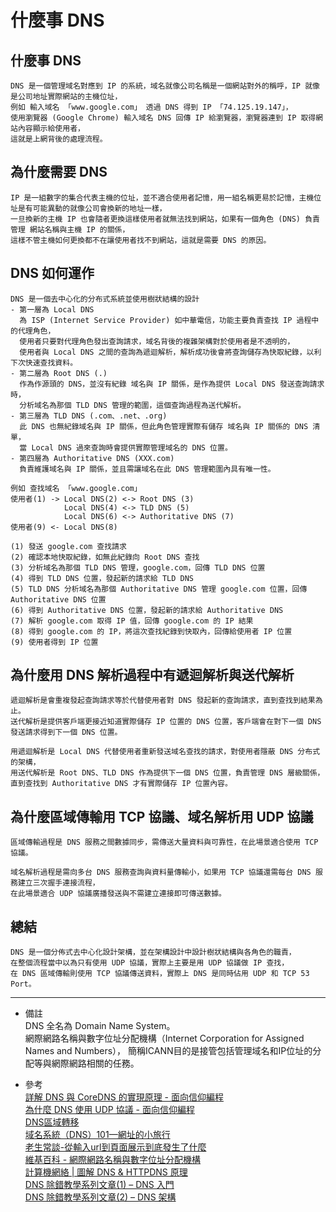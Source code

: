 # 什麼事 DNS

## 什麼事 DNS
    DNS 是一個管理域名對應到 IP 的系統，域名就像公司名稱是一個網站對外的稱呼，IP 就像是公司地址實際網站的主機位址，
    例如 輸入域名 「www.google.com」 透過 DNS 得到 IP 「74.125.19.147」，
    使用瀏覽器 (Google Chrome) 輸入域名 DNS 回傳 IP 給瀏覽器，瀏覽器連到 IP 取得網站內容顯示給使用者，
    這就是上網背後的處理流程。

## 為什麼需要 DNS
    IP 是一組數字的集合代表主機的位址，並不適合使用者記憶，用一組名稱更易於記憶，主機位址是有可能異動的就像公司會換新的地址一樣，
    一旦換新的主機 IP 也會隨者更換這樣使用者就無法找到網站，如果有一個角色 (DNS) 負責管理 網站名稱與主機 IP 的關係，
    這樣不管主機如何更換都不在讓使用者找不到網站，這就是需要 DNS 的原因。
    
## DNS 如何運作
    DNS 是一個去中心化的分布式系統並使用樹狀結構的設計
    - 第一層為 Local DNS
      為 ISP (Internet Service Provider) 如中華電信，功能主要負責查找 IP 過程中的代理角色，
      使用者只要對代理角色發出查詢請求，域名背後的複雜架構對於使用者是不透明的，
      使用者與 Local DNS 之間的查詢為遞迴解析，解析成功後會將查詢儲存為快取紀錄，以利下次快速查找資料。
    - 第二層為 Root DNS (.)
      作為作源頭的 DNS，並沒有紀錄 域名與 IP 關係，是作為提供 Local DNS 發送查詢請求時，
      分析域名為那個 TLD DNS 管理的範圍，這個查詢過程為送代解析。
    - 第三層為 TLD DNS (.com、.net、.org)
      此 DNS 也無紀錄域名與 IP 關係，但此角色管理實際有儲存 域名與 IP 關係的 DNS 清單，
      當 Local DNS 過來查詢時會提供實際管理域名的 DNS 位置。
    - 第四層為 Authoritative DNS (XXX.com)
      負責維護域名與 IP 關係，並且需讓域名在此 DNS 管理範圍內具有唯一性。
    
    例如 查找域名 「www.google.com」
    使用者(1) -> Local DNS(2) <-> Root DNS (3)
                Local DNS(4) <-> TLD DNS (5)
                Local DNS(6) <-> Authoritative DNS (7)
    使用者(9) <- Local DNS(8)
    
    (1) 發送 google.com 查找請求
    (2) 確認本地快取紀錄，如無此紀錄向 Root DNS 查找
    (3) 分析域名為那個 TLD DNS 管理，google.com，回傳 TLD DNS 位置
    (4) 得到 TLD DNS 位置，發起新的請求給 TLD DNS
    (5) TLD DNS 分析域名為那個 Authoritative DNS 管理 google.com 位置，回傳 Authoritative DNS 位置
    (6) 得到 Authoritative DNS 位置，發起新的請求給 Authoritative DNS
    (7) 解析 google.com 取得 IP 值，回傳 google.com 的 IP 結果
    (8) 得到 google.com 的 IP，將這次查找紀錄到快取內，回傳給使用者 IP 位置
    (9) 使用者得到 IP 位置
    
## 為什麼用 DNS 解析過程中有遞迴解析與送代解析
    遞迴解析是會重複發起查詢請求等於代替使用者對 DNS 發起新的查詢請求，直到查找到結果為止。
    送代解析是提供客戶端更接近知道實際儲存 IP 位置的 DNS 位置，客戶端會在對下一個 DNS 發送請求得到下一個 DNS 位置。
    
    用遞迴解析是 Local DNS 代替使用者重新發送域名查找的請求，對使用者隱蔽 DNS 分布式的架構，
    用送代解析是 Root DNS、TLD DNS 作為提供下一個 DNS 位置，負責管理 DNS 層級關係，
    直到查找到 Authoritative DNS 才有實際儲存 IP 位置內容。

## 為什麼區域傳輸用 TCP 協議、域名解析用 UDP 協議
    區域傳輸過程是 DNS 服務之間數據同步，需傳送大量資料與可靠性，在此場景適合使用 TCP 協議。

    域名解析過程是需向多台 DNS 服務查詢與資料量傳輸小，如果用 TCP 協議還需每台 DNS 服務建立三次握手連接流程，
    在此場景適合 UDP 協議廣播發送與不需建立連接即可傳送數據。

## 總結
    DNS 是一個分佈式去中心化設計架構，並在架構設計中設計樹狀結構與各角色的職責，
    在整個流程當中以為只有使用 UDP 協議，實際上主要是用 UDP 協議做 IP 查找，
    在 DNS 區域傳輸則使用 TCP 協議傳送資料，實際上 DNS 是同時佔用 UDP 和 TCP 53 Port。

---
- 備註
    <br/>
    DNS 全名為 Domain Name System。
    <br/>
    網際網路名稱與數字位址分配機構（Internet Corporation for Assigned Names and Numbers），
    簡稱ICANN目的是接管包括管理域名和IP位址的分配等與網際網路相關的任務。
    <br/>

- 參考
    <br/>
    [詳解 DNS 與 CoreDNS 的實現原理 - 面向信仰編程](https://draveness.me/dns-coredns/)
    <br/>
    [為什麼 DNS 使用 UDP 協議 - 面向信仰編程](https://draveness.me/whys-the-design-dns-udp-tcp/)
    <br/>
    [DNS區域轉移](https://en.wikipedia.org/wiki/DNS_zone_transfer)
    <br/>
    [域名系統（DNS）101—網址的小旅行](https://medium.com/%E5%BE%8C%E7%AB%AF%E6%96%B0%E6%89%8B%E6%9D%91/%E5%9F%9F%E5%90%8D%E7%B3%BB%E7%B5%B1-dns-101-7c9fc6a1b8e6)
    <br/>
    [老生常談-從輸入url到頁面展示到底發生了什麼](https://www.itread01.com/lpihkx.html)
    <br/>
    [維基百科 - 網際網路名稱與數字位址分配機構](https://zh.wikipedia.org/wiki/%E4%BA%92%E8%81%94%E7%BD%91%E5%90%8D%E7%A7%B0%E4%B8%8E%E6%95%B0%E5%AD%97%E5%9C%B0%E5%9D%80%E5%88%86%E9%85%8D%E6%9C%BA%E6%9E%84)
    <br/>
    [計算機網絡 | 圖解 DNS & HTTPDNS 原理](https://juejin.cn/post/6884183177926033416)
    <br/>
    [DNS 除錯教學系列文章(1) – DNS 入門](https://haway.30cm.gg/dns-1-basic/)
    <br/>
    [DNS 除錯教學系列文章(2) – DNS 架構](https://haway.30cm.gg/dns-2-dns/)
